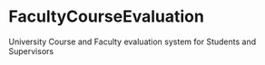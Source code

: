 # FacultyCourseEvaluation
 University Course and Faculty evaluation system for Students and Supervisors
